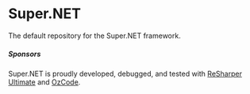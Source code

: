 # Super.NET
The default repository for the Super.NET framework.

##### Sponsors
Super.NET is proudly developed, debugged, and tested with [ReSharper Ultimate](https://www.jetbrains.com/dotnet/) and [OzCode](https://www.oz-code.com/).
